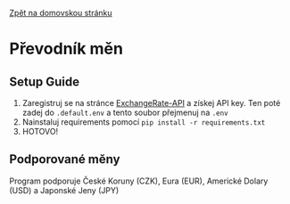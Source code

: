 [Zpět na domovskou stránku](../README.md)
# Převodník měn
## Setup Guide
1. Zaregistruj se na stránce [ExchangeRate-API](https://www.exchangerate-api.com/) a získej API key. Ten poté zadej do `.default.env` a tento soubor přejmenuj na `.env`
1. Nainstaluj requirements pomocí `pip install -r requirements.txt`
1. HOTOVO!
## Podporované měny
Program podporuje České Koruny (CZK), Eura (EUR), Americké Dolary (USD) a Japonské Jeny (JPY)